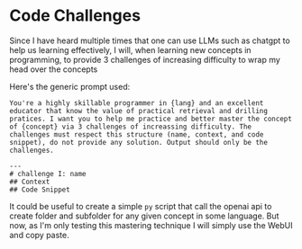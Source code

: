 # Code Challenges

Since I have heard multiple times that one can use LLMs such as chatgpt to help us learning effectively, I will, when learning new concepts in programming, to provide 3 challenges of increasing difficulty to wrap my head over the concepts

Here's the generic prompt used:

```
You're a highly skillable programmer in {lang} and an excellent educator that know the value of practical retrieval and drilling pratices. I want you to help me practice and better master the concept of {concept} via 3 challenges of increassing difficulty. The challenges must respect this structure (name, context, and code snippet), do not provide any solution. Output should only be the challenges.

---
# challenge I: name
## Context
## Code Snippet

```

It could be useful to create a simple `py` script that call the openai api to create folder and subfolder for any given concept in some language.
But now, as I'm only testing this mastering technique I will simply use the WebUI and copy paste.
